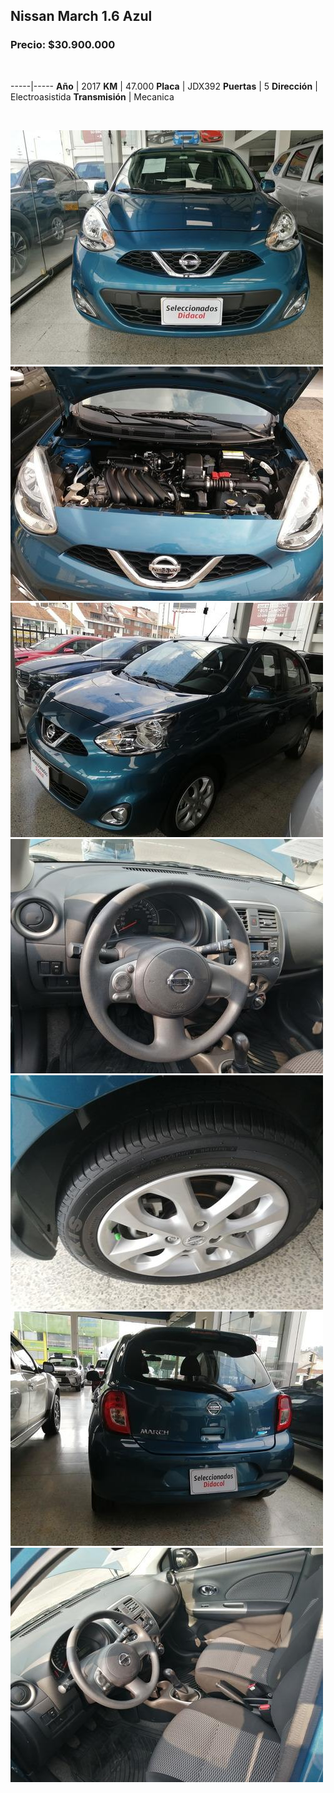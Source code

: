 ## Nissan March 1.6 Azul

### Precio: $30.900.000

<p>&nbsp;</p>

-----|-----
**Año** | 2017
**KM** | 47.000
**Placa** | JDX392
**Puertas** | 5
**Dirección** | Electroasistida
**Transmisión** | Mecanica



<p>&nbsp;</p>

<img src="images/Nissan March 1.6 - 0.021.jpg?raw=true"/>
<img src="images/Nissan March 1.6 - 0.0806.jpg?raw=true"/>
<img src="images/Nissan March 1.6 - 0.1973.jpg?raw=true"/>
<img src="images/Nissan March 1.6 - 0.4821.jpg?raw=true"/>
<img src="images/Nissan March 1.6 - 0.5472.jpg?raw=true"/>
<img src="images/Nissan March 1.6 - 0.5527.jpg?raw=true"/>
<img src="images/Nissan March 1.6 - 0.9278.jpg?raw=true"/>




